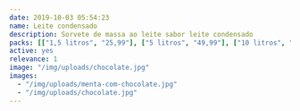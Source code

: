 ```yaml
---
date: 2019-10-03 05:54:23
name: Leite condensado
description: Sorvete de massa ao leite sabor leite condensado
packs: [["1,5 litros", "25,99"], ["5 litros", "49,99"], ["10 litros", "89,99"]]
active: yes
relevance: 1
image: "/img/uploads/chocolate.jpg"
images:
  - "/img/uploads/menta-com-chocolate.jpg"
  - "/img/uploads/chocolate.jpg"
---
```

